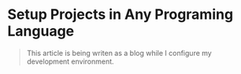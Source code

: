 # Setup Projects in Any Programing Language

> This article is being writen as a blog while I configure my development environment.

